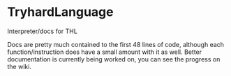 # TryhardLanguage
Interpreter/docs for THL

Docs are pretty much contained to the first 48 lines of code, although each function/instruction does have a small amount with it as well.
Better documentation is currently being worked on, you can see the progress on the wiki.